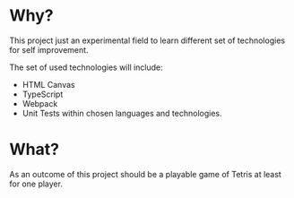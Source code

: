 # Why?

This project just an experimental field to learn different set of technologies for self improvement.

The set of used technologies will include:
- HTML Canvas
- TypeScript
- Webpack
- Unit Tests within chosen languages and technologies.

# What?

As an outcome of this project should be a playable game of Tetris at least for one player.
